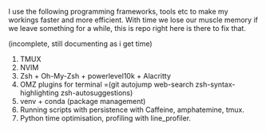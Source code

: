 I use the following programming frameworks, tools etc to make my workings faster and more efficient. With time we lose our muscle memory if we leave something for a while, this is repo right here is there to fix that.

(incomplete, still documenting as i get time)

1. TMUX
2. NVIM
3. Zsh + Oh-My-Zsh + powerlevel10k + Alacritty
4. OMZ plugins for terminal =(git autojump web-search zsh-syntax-highlighting zsh-autosuggestions)
5. venv + conda (package management)
6. Running scripts with persistence with Caffeine, amphatemine, tmux.
7. Python time optimisation, profiling with line_profiler.
